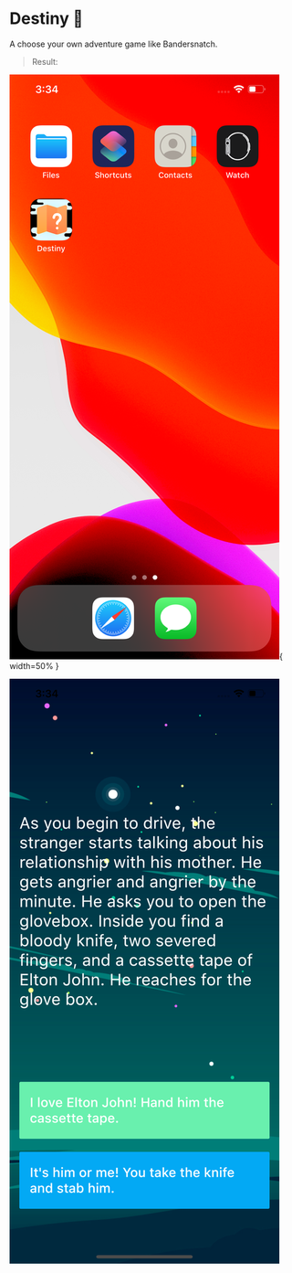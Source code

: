 # Destiny 🤔

A choose your own adventure game like Bandersnatch.

> Result:

![alt text](https://github.com/deliciafernandes/Dels-app-directory/blob/master/destiny/images/home.png){ width=50% }

![alt text](https://github.com/deliciafernandes/Dels-app-directory/blob/master/destiny/images/result.png)